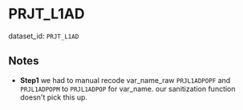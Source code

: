 #  PRJT_L1AD

dataset_id: `PRJT_L1AD`

## Notes

- **Step1** we had to manual recode var_name_raw `PRJL1ADPOPF` and `PRJL1ADPOPM` to `PRJL1ADPOP` for var_name. our sanitization function doesn't pick this up.